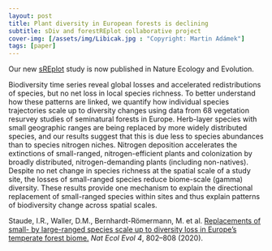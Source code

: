 ```yaml
---
layout: post
title: Plant diversity in European forests is declining 
subtitle: sDiv and forestREplot collaborative project
cover-img: [/assets/img/Libicak.jpg : "Copyright: Martin Adámek"]
tags: [paper]
---
```

Our new [sREplot](https://www.idiv.de/de/sdiv/arbeitsgruppen/pool-of-working-groups/sreplot.html) study is now published in Nature Ecology and Evolution.

Biodiversity time series reveal global losses and accelerated redistributions of species, but no net loss in local species richness. 
To better understand how these patterns are linked, we quantify how individual species trajectories scale up to diversity changes using data 
from 68 vegetation resurvey studies of seminatural forests in Europe. Herb-layer species with small geographic ranges are being replaced by more 
widely distributed species, and our results suggest that this is due less to species abundances than to species nitrogen niches. Nitrogen deposition 
accelerates the extinctions of small-ranged, nitrogen-efficient plants and colonization by broadly distributed, nitrogen-demanding plants (including non-natives). 
Despite no net change in species richness at the spatial scale of a study site, the losses of small-ranged species reduce biome-scale (gamma) diversity. 
These results provide one mechanism to explain the directional replacement of small-ranged species within sites and thus explain patterns of biodiversity change
across spatial scales.

Staude, I.R., Waller, D.M., Bernhardt-Römermann, M. et al. [Replacements of small- by large-ranged species scale up to diversity loss in Europe’s temperate forest biome.](https://doi.org/10.1038/s41559-020-1176-8) *Nat Ecol Evol 4*, 802–808 (2020). 

